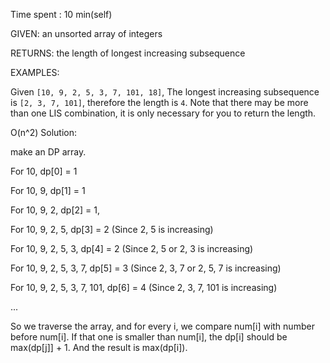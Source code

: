 Time spent : 10 min(self)

GIVEN: an unsorted array of integers

RETURNS: the length of longest increasing subsequence



EXAMPLES:

Given `[10, 9, 2, 5, 3, 7, 101, 18]`,
The longest increasing subsequence is `[2, 3, 7, 101]`, therefore the length is `4`. Note that there may be more than one LIS combination, it is only necessary for you to return the length.



O(n^2) Solution:

make an DP array.

For 10, dp[0] = 1

For 10, 9, dp[1] = 1

For 10, 9, 2, dp[2] = 1,

For 10, 9, 2, 5, dp[3] = 2  (Since 2, 5 is increasing)

For 10, 9, 2, 5, 3, dp[4] = 2 (Since 2, 5 or 2, 3 is increasing)

For 10, 9, 2, 5, 3, 7, dp[5] = 3 (Since 2, 3, 7 or 2, 5, 7 is increasing)

For 10, 9, 2, 5, 3, 7, 101, dp[6] = 4 (Since 2, 3, 7, 101 is increasing)

...

So we traverse the array, and for every i, we compare num[i] with number before num[i]. If that one is smaller than num[i], the dp[i] should be max(dp[j]] + 1. And the result is max(dp[i]).